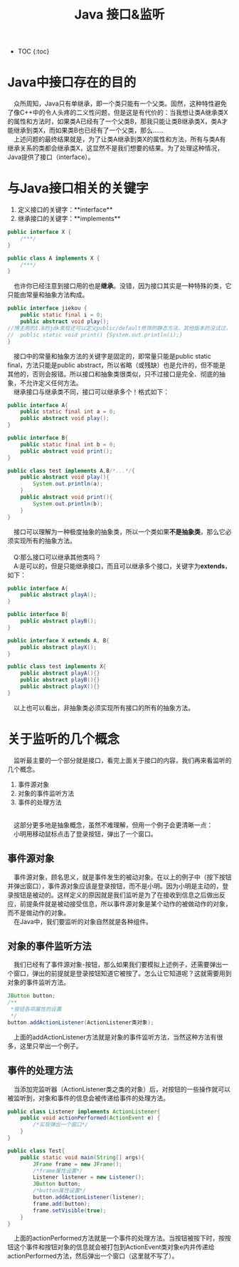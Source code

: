 ﻿---
layout: post
title: Java 接口&监听
tags: Java
categories: tech-Java
---


* TOC 
{:toc}

# Java中接口存在的目的
&emsp;众所周知，Java只有单继承，即一个类只能有一个父类。固然，这种特性避免了像C++中的令人头疼的二义性问题，但是这是有代价的：当我想让类A继承类X的属性和方法时，如果类A已经有了一个父类B，那我只能让类B继承类X，类A才能继承到类X，而如果类B也已经有了一个父类，那么……<br/>
&emsp;上述问题的最终结果就是，为了让类A继承到类X的属性和方法，所有与类A有继承关系的类都会继承类X，这显然不是我们想要的结果。为了处理这种情况，Java提供了接口（interface）。<br/>

# 与Java接口相关的关键字
<ol>
<li>定义接口的关键字：**interface**</li>
<li>继承接口的关键字：**implements**</li>
</ol>

```java
public interface X {
	/***/
}

public class A implements X {
	/***/
}
```
&emsp;也许你已经注意到接口用的也是**继承**。没错，因为接口其实是一种特殊的类，它只能由常量和抽象方法构成。

```java
public interface jiekou {
	public static final i = 0;
	public abstract void play();
//博主用的1.8的jdk发现还可以定义public/default修饰的静态方法，其他版本的没试过，各位可以去尝试一下
//	public static void print() {System.out.println(i);}
}
```
&emsp;接口中的常量和抽象方法的关键字是固定的，即常量只能是public static final，方法只能是public abstract，所以省略（或残缺）也是允许的，但不能是其他的，否则会报错。所以接口和抽象类很类似，只不过接口是完全、彻底的抽象，不允许定义任何方法。<br/>
&emsp;继承接口与继承类不同，接口可以继承多个！格式如下：

```java
public interface A{
	public static final int a = 0;
	public abstract void play();
}

public interface B{
	public static final int b = 0;
	public abstract void print();
}

public class test implements A,B/*...*/{
	public abstract void play(){
		System.out.println(a);
	}
	public abstract void print(){
		System.out.println(b);
	}
}
```
&emsp;接口可以理解为一种极度抽象的抽象类，所以一个类如果**不是抽象类**，那么它必须实现所有的抽象方法。<br/>
<br/>
&emsp;Q:那么接口可以继承其他类吗？<br/>
&emsp;A:是可以的，但是只能继承接口，而且可以继承多个接口，关键字为**extends**，如下：

```java
public interface A{
	public abstract playA();
}

public interface B{
	public abstract playB();
}

public interface X extends A, B{
	public abstract playX();
}

public class test implements X{
	public abstract playA(){}
	public abstract playB(){}
	public abstract playX(){}
}
```
&emsp;以上也可以看出，非抽象类必须实现所有接口的所有的抽象方法。<br/>

# 关于监听的几个概念
&emsp;监听最主要的一个部分就是接口，看完上面关于接口的内容，我们再来看监听的几个概念。<br/>
<ol>
<li>事件源对象</li>
<li>对象的事件监听方法</li>
<li>事件的处理方法</li>
</ol>
<br/>
&emsp;这部分更多地是抽象概念，虽然不难理解，但用一个例子会更清晰一点：<br/>
&emsp;小明用移动鼠标点击了登录按钮，弹出了一个窗口。<br/>

## 事件源对象
&emsp;事件源对象，顾名思义，就是事件发生的被动对象。在以上的例子中（按下按钮并弹出窗口），事件源对象应该是登录按钮，而不是小明。因为小明是主动的，登录按钮是被动的。这样定义的原因就是我们监听是为了在接收到信息之后做出反应，前提条件就是被动接受信息，所以事件源对象是某个动作的被做动作的对象，而不是做动作的对象。<br/>
&emsp;在Java中，我们要监听的对象自然就是各种组件。<br/>

## 对象的事件监听方法
&emsp;我们已经有了事件源对象-按钮，那么如果我们要模拟上述例子，还需要弹出一个窗口，弹出的前提就是登录按钮知道它被按了。怎么让它知道呢？这就需要用到对象的事件监听方法。

```java
JButton button;
/**
 *按钮各项属性的设置
 */
button.addActionListener(ActionListener类对象);
```
&emsp;上面的addActionListener方法就是对象的事件监听方法，当然这种方法有很多，这里只举出一个例子。<br/>

## 事件的处理方法
&emsp;当添加完监听器（ActionListener类之类的对象）后，对按钮的一些操作就可以被监听到，对象和事件的信息会被传递给事件的处理方法。

```java
public class Listener implements ActionListener{
	public void actionPerformed(ActionEvent e) {
		/*实现弹出一个窗口*/
	}
}

public class Test{
	public static void main(String[] args){
		JFrame frame = new JFrame();
		/*frame属性设置*/
		Listener listener = new Listener();
		JButton button;
		/*button属性设置*/
		button.addActionListener(listener);
		frame.add(button);
		frame.setVisible(true);
	}
}
```
&emsp;上面的actionPerformed方法就是一个事件的处理方法。当按钮被按下时，按按钮这个事件和按钮对象的信息就会被打包到ActionEvent类对象e内并传递给actionPerformed方法，然后弹出一个窗口（这里就不写了）。